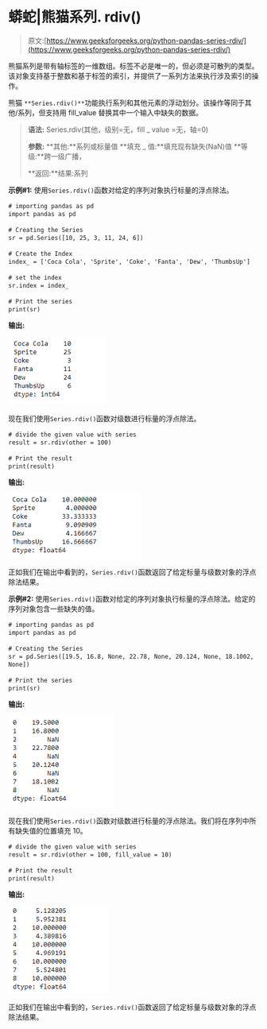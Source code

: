 # 蟒蛇|熊猫系列. rdiv()

> 原文:[https://www.geeksforgeeks.org/python-pandas-series-rdiv/](https://www.geeksforgeeks.org/python-pandas-series-rdiv/)

熊猫系列是带有轴标签的一维数组。标签不必是唯一的，但必须是可散列的类型。该对象支持基于整数和基于标签的索引，并提供了一系列方法来执行涉及索引的操作。

熊猫 `**Series.rdiv()**`功能执行系列和其他元素的浮动划分。该操作等同于其他/系列，但支持用 fill_value 替换其中一个输入中缺失的数据。

> **语法:** Series.rdiv(其他，级别=无，fill _ value =无，轴=0)
> 
> **参数:**
> **其他:**系列或标量值
> **填充 _ 值:**填充现有缺失(NaN)值
> **等级:**跨一级广播，
> 
> **返回:**结果:系列

**示例#1:** 使用`Series.rdiv()`函数对给定的序列对象执行标量的浮点除法。

```
# importing pandas as pd
import pandas as pd

# Creating the Series
sr = pd.Series([10, 25, 3, 11, 24, 6])

# Create the Index
index_ = ['Coca Cola', 'Sprite', 'Coke', 'Fanta', 'Dew', 'ThumbsUp']

# set the index
sr.index = index_

# Print the series
print(sr)
```

**输出:**

![](img/dab04769c1239f7411b50876f1fa5e58.png)

现在我们使用`Series.rdiv()`函数对级数进行标量的浮点除法。

```
# divide the given value with series
result = sr.rdiv(other = 100)

# Print the result
print(result)
```

**输出:**

![](img/fb6419abd3bf4ee97f198174d67f4333.png)

正如我们在输出中看到的，`Series.rdiv()`函数返回了给定标量与级数对象的浮点除法结果。

**示例#2:** 使用`Series.rdiv()`函数对给定的序列对象执行标量的浮点除法。给定的序列对象包含一些缺失的值。

```
# importing pandas as pd
import pandas as pd

# Creating the Series
sr = pd.Series([19.5, 16.8, None, 22.78, None, 20.124, None, 18.1002, None])

# Print the series
print(sr)
```

**输出:**

![](img/c138b3dfc592caf9841b8cf3acb6efb0.png)

现在我们使用`Series.rdiv()`函数对级数进行标量的浮点除法。我们将在序列中所有缺失值的位置填充 10。

```
# divide the given value with series
result = sr.rdiv(other = 100, fill_value = 10)

# Print the result
print(result)
```

**输出:**

![](img/08386684205952db1da918890599cb95.png)

正如我们在输出中看到的，`Series.rdiv()`函数返回了给定标量与级数对象的浮点除法结果。
